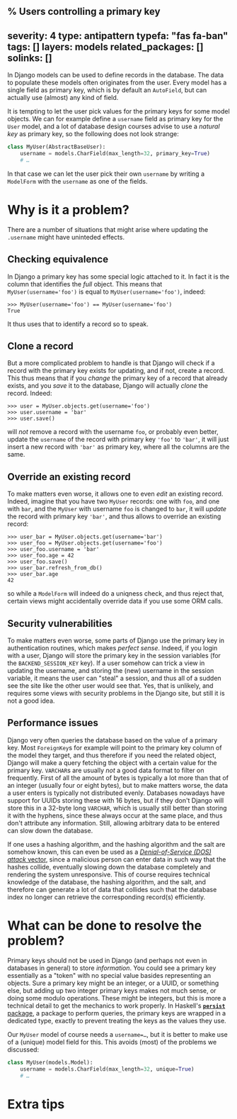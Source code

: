 % Users controlling a primary key
---
severity: 4
type: antipattern
typefa: "fas fa-ban"
tags: []
layers: models
related_packages: []
solinks: []
---

In Django models can be used to define records in the database. The data to populate these models often originates from the user. Every model has a single field as primary key, which is by default an `AutoField`, but can actually use (almost) any kind of field.

It is tempting to let the user pick values for the primary keys for some model objects. We can for example define a `username` field as primary key for the `User` model, and a lot of database design courses advise to use a *natural key* as primary key, so the following does not look strange:

```python
class MyUser(AbstractBaseUser):
    username = models.CharField(max_length=32, primary_key=True)
    # …
```

In that case we can let the user pick their own `username` by writing a `ModelForm` with the `username` as one of the fields.

# Why is it a problem?

There are a number of situations that might arise where updating the `.username` might have uninteded effects.

## Checking equivalence

In Django a primary key has some special logic attached to it. In fact it is the column that identifies the *full* object. This means that `MyUser(username='foo')` is equal to `MyUser(username='foo')`, indeed:

```pycon
>>> MyUser(username='foo') == MyUser(username='foo')
True
```

It thus uses that to identify a record so to speak.

## Clone a record

But a more complicated problem to handle is that Django will check if a record with the primary key exists for updating, and if not, create a record. This thus means that if you *change* the primary key of a record that already exists, and you *save* it to the database, Django will actually *clone* the record. Indeed:

```pycon
>>> user = MyUser.objects.get(username='foo')
>>> user.username = 'bar'
>>> user.save()
```

will *not* remove a record with the username `foo`, or probably even better, update the `username` of the record with primary key `'foo'` to `'bar'`, it will just insert a new record with `'bar'` as primary key, where all the columns are the same.

## Override an existing record

To make matters even worse, it allows one to even *edit* an existing record. Indeed, imagine that you have two `MyUser` records: one with `foo`, and one with `bar`, and the `MyUser` with username `foo` is changed to `bar`, it will *update* the record with primary key `'bar'`, and thus allows to override an existing record:

```pycon
>>> user_bar = MyUser.objects.get(username='bar')
>>> user_foo = MyUser.objects.get(username='foo')
>>> user_foo.username = 'bar'
>>> user_foo.age = 42
>>> user_foo.save()
>>> user_bar.refresh_from_db()
>>> user_bar.age
42
```

so while a `ModelForm` will indeed do a uniqness check, and thus reject that, certain views might accidentally override data if you use some ORM calls.

## Security vulnerabilities

To make matters even worse, some parts of Django use the primary key in authentication routines, which makes *perfect sense*. Indeed, if you login with a user, Django will store the primary key in the session variables (for the `BACKEND_SESSION_KEY` key). If a user somehow can trick a view in updating the username, and storing the (new) username in the session variable, it means the user can "steal" a session, and thus all of a sudden see the site like the other user would see that. Yes, that is unlikely, and requires some views with security problems in the Django site, but still it is not a good idea.

## Performance issues

Django very often queries the database based on the value of a primary key. Most `ForeignKey`s for example will point to the primary key column of the model they target, and thus therefore if you need the related object, Django will make a query fetching the object with a certain value for the primary key. `VARCHAR`s are usually *not* a good data format to filter on frequently. First of all the amount of bytes is typically a lot more than that of an integer (usually four or eight bytes), but to make matters worse, the data a user enters is typically not distributed evenly. Databases nowadays have support for UUIDs storing these with 16 bytes, but if they don't Django will store this in a 32-byte long `VARCHAR`, which is usually still better than storing it with the hyphens, since these always occur at the same place, and thus don't attribute any information. Still, allowing arbitrary data to be entered can slow down the database.

If one uses a hashing algorithm, and the hashing algorithm and the salt are somehow known, this can even be used as a [*Denial-of-Service (DOS) attack* vector](https://en.wikipedia.org/wiki/Denial-of-service_attack), since a malicious person can enter data in such way that the hashes collide, eventually slowing down the database completely and rendering the system unresponsive. This of course requires technical knowledge of the database, the hashing algorithm, and the salt, and therefore can generate a lot of data that collides such that the database index no longer can retrieve the corresponding record(s) efficiently.

# What can be done to resolve the problem?

Primary keys should not be used in Django (and perhaps not even in databases in general) to store *information*. You could see a primary key essentially as a "token" with no special value basides representing an objects. Sure a primary key might be an integer, or a UUID, or something else, but adding up two integer primary keys makes not much sense, or doing some modulo operations. These might be integers, but this is more a technical detail to get the mechanics to work properly. In Haskell's [**`persist`** package](https://hackage.haskell.org/package/persistent), a package to perform queries, the primary keys are wrapped in a dedicated type, exactly to prevent treating the keys as the values they use.

Our `MyUser` model of course needs a `username=…`, but it is better to make use of a (unique) model field for this. This avoids (most) of the problems we discussed:

```python
class MyUser(models.Model):
    username = models.CharField(max_length=32, unique=True)
    # …
```

# Extra tips
